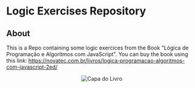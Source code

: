 # Logic Exercises Repository

## About

This is a Repo containing some logic exercices from the Book "Lógica de Programação e Algoritmos com JavaScript". You can buy the book using this link: https://novatec.com.br/livros/logica-programacao-algoritmos-com-javascript-2ed/

<div align = "center">

![Capa do Livro](https://s3.novatec.com.br/capas-ampliadas/capa-ampliada-9786586057904.jpg)

</div>